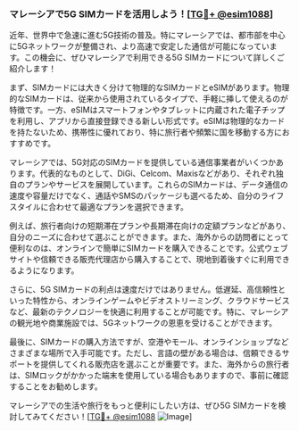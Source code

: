 ### マレーシアで5G SIMカードを活用しよう！[[TG💪+ @esim1088](https://t.me/s/esim1088)]

近年、世界中で急速に進む5G技術の普及。特にマレーシアでは、都市部を中心に5Gネットワークが整備され、より高速で安定した通信が可能になっています。この機会に、ぜひマレーシアで利用できる5G SIMカードについて詳しくご紹介します！

まず、SIMカードには大きく分けて物理的なSIMカードとeSIMがあります。物理的なSIMカードは、従来から使用されているタイプで、手軽に挿して使えるのが特徴です。一方、eSIMはスマートフォンやタブレットに内蔵された電子チップを利用し、アプリから直接登録できる新しい形式です。eSIMは物理的なカードを持たないため、携帯性に優れており、特に旅行者や頻繁に国を移動する方におすすめです。

マレーシアでは、5G対応のSIMカードを提供している通信事業者がいくつかあります。代表的なものとして、DiGi、Celcom、Maxisなどがあり、それぞれ独自のプランやサービスを展開しています。これらのSIMカードは、データ通信の速度や容量だけでなく、通話やSMSのパッケージも選べるため、自分のライフスタイルに合わせて最適なプランを選択できます。

例えば、旅行者向けの短期滞在プランや長期滞在向けの定額プランなどがあり、自分のニーズに合わせて選ぶことができます。また、海外からの訪問者にとって便利なのは、オンラインで簡単にSIMカードを購入できることです。公式ウェブサイトや信頼できる販売代理店から購入することで、現地到着後すぐに利用できるようになります。

さらに、5G SIMカードの利点は速度だけではありません。低遅延、高信頼性といった特性から、オンラインゲームやビデオストリーミング、クラウドサービスなど、最新のテクノロジーを快適に利用することが可能です。特に、マレーシアの観光地や商業施設では、5Gネットワークの恩恵を受けることができます。

最後に、SIMカードの購入方法ですが、空港やモール、オンラインショップなどさまざまな場所で入手可能です。ただし、言語の壁がある場合は、信頼できるサポートを提供してくれる販売店を選ぶことが重要です。また、海外からの旅行者は、SIMロックがかかった端末を使用している場合もありますので、事前に確認することをお勧めします。

マレーシアでの生活や旅行をもっと便利にしたい方は、ぜひ5G SIMカードを検討してみてください！[[TG💪+ @esim1088](https://t.me/s/esim1088) ![Image](https://i.postimg.cc/Y0z9fWf4/image.png)]